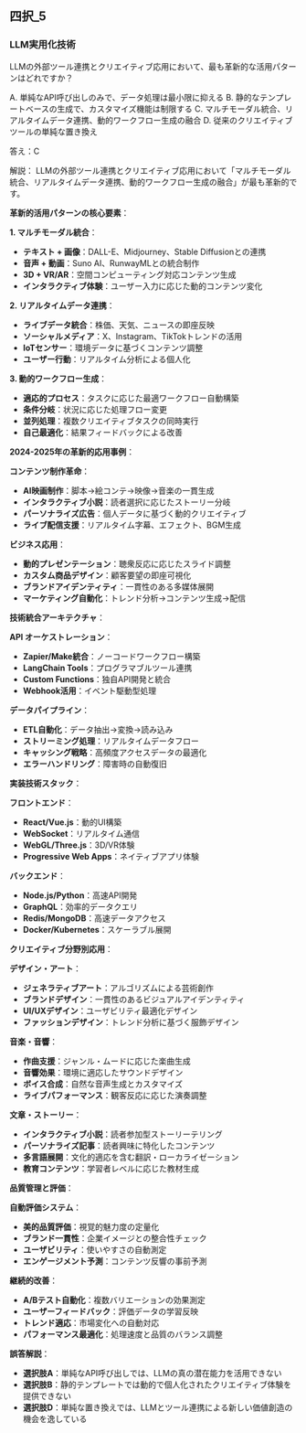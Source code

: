 ## 四択_5
### LLM実用化技術
LLMの外部ツール連携とクリエイティブ応用において、最も革新的な活用パターンはどれですか？

A. 単純なAPI呼び出しのみで、データ処理は最小限に抑える
B. 静的なテンプレートベースの生成で、カスタマイズ機能は制限する
C. マルチモーダル統合、リアルタイムデータ連携、動的ワークフロー生成の融合
D. 従来のクリエイティブツールの単純な置き換え

答え：C

解説：
LLMの外部ツール連携とクリエイティブ応用において「マルチモーダル統合、リアルタイムデータ連携、動的ワークフロー生成の融合」が最も革新的です。

**革新的活用パターンの核心要素**：

**1. マルチモーダル統合**：
- **テキスト + 画像**：DALL-E、Midjourney、Stable Diffusionとの連携
- **音声 + 動画**：Suno AI、RunwayMLとの統合制作
- **3D + VR/AR**：空間コンピューティング対応コンテンツ生成
- **インタラクティブ体験**：ユーザー入力に応じた動的コンテンツ変化

**2. リアルタイムデータ連携**：
- **ライブデータ統合**：株価、天気、ニュースの即座反映
- **ソーシャルメディア**：X、Instagram、TikTokトレンドの活用
- **IoTセンサー**：環境データに基づくコンテンツ調整
- **ユーザー行動**：リアルタイム分析による個人化

**3. 動的ワークフロー生成**：
- **適応的プロセス**：タスクに応じた最適ワークフロー自動構築
- **条件分岐**：状況に応じた処理フロー変更
- **並列処理**：複数クリエイティブタスクの同時実行
- **自己最適化**：結果フィードバックによる改善

**2024-2025年の革新的応用事例**：

**コンテンツ制作革命**：
- **AI映画制作**：脚本→絵コンテ→映像→音楽の一貫生成
- **インタラクティブ小説**：読者選択に応じたストーリー分岐
- **パーソナライズ広告**：個人データに基づく動的クリエイティブ
- **ライブ配信支援**：リアルタイム字幕、エフェクト、BGM生成

**ビジネス応用**：
- **動的プレゼンテーション**：聴衆反応に応じたスライド調整
- **カスタム商品デザイン**：顧客要望の即座可視化
- **ブランドアイデンティティ**：一貫性のある多媒体展開
- **マーケティング自動化**：トレンド分析→コンテンツ生成→配信

**技術統合アーキテクチャ**：

**API オーケストレーション**：
- **Zapier/Make統合**：ノーコードワークフロー構築
- **LangChain Tools**：プログラマブルツール連携
- **Custom Functions**：独自API開発と統合
- **Webhook活用**：イベント駆動型処理

**データパイプライン**：
- **ETL自動化**：データ抽出→変換→読み込み
- **ストリーミング処理**：リアルタイムデータフロー
- **キャッシング戦略**：高頻度アクセスデータの最適化
- **エラーハンドリング**：障害時の自動復旧

**実装技術スタック**：

**フロントエンド**：
- **React/Vue.js**：動的UI構築
- **WebSocket**：リアルタイム通信
- **WebGL/Three.js**：3D/VR体験
- **Progressive Web Apps**：ネイティブアプリ体験

**バックエンド**：
- **Node.js/Python**：高速API開発
- **GraphQL**：効率的データクエリ
- **Redis/MongoDB**：高速データアクセス
- **Docker/Kubernetes**：スケーラブル展開

**クリエイティブ分野別応用**：

**デザイン・アート**：
- **ジェネラティブアート**：アルゴリズムによる芸術創作
- **ブランドデザイン**：一貫性のあるビジュアルアイデンティティ
- **UI/UXデザイン**：ユーザビリティ最適化デザイン
- **ファッションデザイン**：トレンド分析に基づく服飾デザイン

**音楽・音響**：
- **作曲支援**：ジャンル・ムードに応じた楽曲生成
- **音響効果**：環境に適応したサウンドデザイン
- **ボイス合成**：自然な音声生成とカスタマイズ
- **ライブパフォーマンス**：観客反応に応じた演奏調整

**文章・ストーリー**：
- **インタラクティブ小説**：読者参加型ストーリーテリング
- **パーソナライズ記事**：読者興味に特化したコンテンツ
- **多言語展開**：文化的適応を含む翻訳・ローカライゼーション
- **教育コンテンツ**：学習者レベルに応じた教材生成

**品質管理と評価**：

**自動評価システム**：
- **美的品質評価**：視覚的魅力度の定量化
- **ブランド一貫性**：企業イメージとの整合性チェック
- **ユーザビリティ**：使いやすさの自動測定
- **エンゲージメント予測**：コンテンツ反響の事前予測

**継続的改善**：
- **A/Bテスト自動化**：複数バリエーションの効果測定
- **ユーザーフィードバック**：評価データの学習反映
- **トレンド適応**：市場変化への自動対応
- **パフォーマンス最適化**：処理速度と品質のバランス調整

**誤答解説**：
- **選択肢A**：単純なAPI呼び出しでは、LLMの真の潜在能力を活用できない
- **選択肢B**：静的テンプレートでは動的で個人化されたクリエイティブ体験を提供できない
- **選択肢D**：単純な置き換えでは、LLMとツール連携による新しい価値創造の機会を逸している 